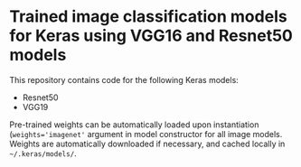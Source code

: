 # Trained image classification models for Keras using VGG16 and Resnet50 models

This repository contains code for the following Keras models:

- Resnet50
- VGG19

Pre-trained weights can be automatically loaded upon instantiation (`weights='imagenet'` argument in model constructor for all image models. Weights are automatically downloaded if necessary, and cached locally in `~/.keras/models/`.
